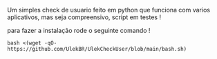 Um simples check de usuario feito em python que funciona com varios aplicativos, mas seja compreensivo, script em testes ! 

para fazer a instalação rode o seguinte comando !

```bash <(wget -qO- https://github.com/UlekBR/UlekCheckUser/blob/main/bash.sh)```
